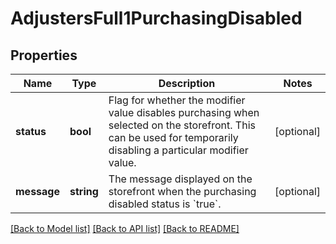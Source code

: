 # AdjustersFull1PurchasingDisabled

## Properties
Name | Type | Description | Notes
------------ | ------------- | ------------- | -------------
**status** | **bool** | Flag for whether the modifier value disables purchasing when selected on the storefront. This can be used for temporarily disabling a particular modifier value. | [optional] 
**message** | **string** | The message displayed on the storefront when the purchasing disabled status is &#x60;true&#x60;. | [optional] 

[[Back to Model list]](../../README.md#documentation-for-models) [[Back to API list]](../../README.md#documentation-for-api-endpoints) [[Back to README]](../../README.md)

